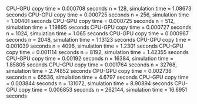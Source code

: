 CPU-GPU copy time = 0.000708 seconds
n = 128, simulation time = 1.08673 seconds
CPU-GPU copy time = 0.000725 seconds
n = 256, simulation time = 1.00401 seconds
CPU-GPU copy time = 0.000725 seconds
n = 512, simulation time = 1.19895 seconds
CPU-GPU copy time = 0.000727 seconds
n = 1024, simulation time = 1.065 seconds
CPU-GPU copy time = 0.000967 seconds
n = 2048, simulation time = 1.13123 seconds
CPU-GPU copy time = 0.001039 seconds
n = 4096, simulation time = 1.2301 seconds
CPU-GPU copy time = 0.001114 seconds
n = 8192, simulation time = 1.42355 seconds
CPU-GPU copy time = 0.00192 seconds
n = 16384, simulation time = 1.85805 seconds
CPU-GPU copy time = 0.001764 seconds
n = 32768, simulation time = 2.74852 seconds
CPU-GPU copy time = 0.002736 seconds
n = 65536, simulation time = 4.6797 seconds
CPU-GPU copy time = 0.003844 seconds
n = 131072, simulation time = 8.90894 seconds
CPU-GPU copy time = 0.006853 seconds
n = 262144, simulation time = 16.6951 seconds
